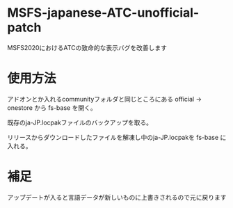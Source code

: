 # MSFS-japanese-ATC-unofficial-patch
MSFS2020におけるATCの致命的な表示バグを改善します
# 使用方法
アドオンとか入れるcommunityフォルダと同じところにある official → onestore から fs-base を開く。

既存のja-JP.locpakファイルのバックアップを取る。

リリースからダウンロードしたファイルを解凍し中のja-JP.locpakを fs-base に入れる。
# 補足
アップデートが入ると言語データが新しいものに上書きされるので元に戻ります
